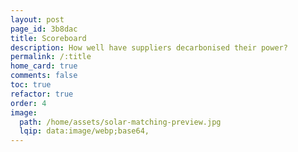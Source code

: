 ```yaml
---
layout: post
page_id: 3b8dac
title: Scoreboard
description: How well have suppliers decarbonised their power?
permalink: /:title
home_card: true
comments: false
toc: true
refactor: true
order: 4
image:
  path: /home/assets/solar-matching-preview.jpg
  lqip: data:image/webp;base64,
---
```

